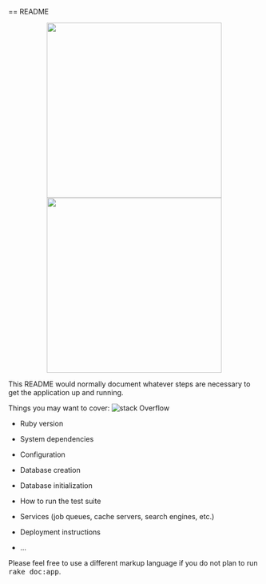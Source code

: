 == README

<p align="center">
  <img src="artur_000\Desktop\project\Capture.PNG" width="350"/>
  <img src="http://lmsotfy.com/so.png" width="350"/>
</p>
This README would normally document whatever steps are necessary to get the
application up and running.

Things you may want to cover:
![stack Overflow](http://lmsotfy.com/so.png)
* Ruby version

* System dependencies

* Configuration

* Database creation

* Database initialization

* How to run the test suite

* Services (job queues, cache servers, search engines, etc.)

* Deployment instructions

* ...


Please feel free to use a different markup language if you do not plan to run
<tt>rake doc:app</tt>.
